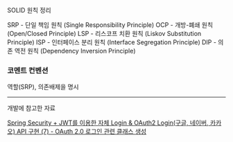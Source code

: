 

SOLID 원칙 정리

SRP - 단일 책임 원칙 (Single Responsibility Principle)
OCP - 개방-폐쇄 원칙 (Open/Closed Principle)
LSP - 리스코프 치환 원칙 (Liskov Substitution Principle)
ISP - 인터페이스 분리 원칙 (Interface Segregation Principle)
DIP - 의존 역전 원칙 (Dependency Inversion Principle)

### 코멘트 컨벤션
역할(SRP), 의존배제을 명시

---

개발에 참고한 자료

[Spring Security + JWT를 이용한 자체 Login & OAuth2 Login(구글, 네이버, 카카오) API 구현 (7) - OAuth 2.0 로그인 관련 클래스 생성](https://ksh-coding.tistory.com/66)